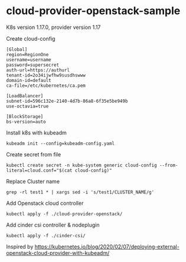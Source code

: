# cloud-provider-openstack-sample


K8s version 1.17.0, provider version 1.17

Create cloud-config
```
[Global]
region=RegionOne
username=username
password=supersecret
auth-url=https://authurl
tenant-id=2o34ijwfhw9susdhswww
domain-id=default
ca-file=/etc/kubernetes/ca.pem

[LoadBalancer]
subnet-id=596c132e-2140-4d7b-86a8-6f35e5be949b
use-octavia=true

[BlockStorage]
bs-version=auto
```

Install k8s with kubeadm
```
kubeadm init --config=kubeadm-config.yaml
```

Create secret from file
```
kubectl create secret -n kube-system generic cloud-config --from-literal=cloud.conf="$(cat cloud-config)"
```

Replace Cluster name
```
grep -rl test1 * | xargs sed -i 's/test1/CLUSTER_NAME/g'
```

Add Openstack cloud controller
```
kubectl apply -f ./cloud-provider-openstack/
```

Add cinder csi controller & nodeplugin
```
kubectl apply -f ./cinder-csi/
```

Inspired by
https://kubernetes.io/blog/2020/02/07/deploying-external-openstack-cloud-provider-with-kubeadm/

